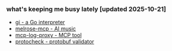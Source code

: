 ### what's keeping me busy lately [updated 2025-10-21]

- [gi -  a Go interpreter](https://github.com/emicklei/gi)
- [melrose-mcp - AI music](https://github.com/emicklei/melrose-mcp)
- [mcp-log-proxy - MCP tool](https://github.com/emicklei/mcp-log-proxy)
- [protocheck - protobuf validator](https://github.com/emicklei/protocheck)
